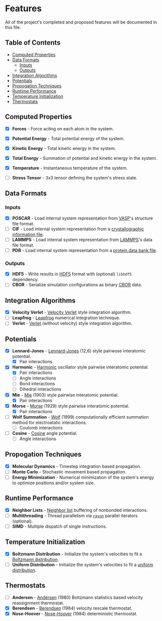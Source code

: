 # Features

All of the project's completed and proposed features will be documented in this file.

## Table of Contents

* [Computed Properties](#computed-properties)
* [Data Formats](#data-formats)
  * [Inputs](#data-formats-inputs)
  * [Outputs](#data-formats-outputs)
* [Integration Algorithms](#integration-algorithms)
* [Potentials](#potentials)
* [Propogation Techniques](#propogation-techniques)
* [Runtime Performance](#runtime-performance)
* [Temperature Initialization](#temperature-initialization)
* [Thermostats](#thermostats)


## Computed Properties <a name="computed-properties">

- [x] **Forces** - Force acting on each atom in the system.
- [x] **Potential Energy** - Total potential energy of the system.
- [x] **Kinetic Energy** - Total kinetic energy in the system.
- [x] **Total Energy** - Summation of potential and kinetic energy in the system.
- [x] **Temperature** - Instantaneous temperature of the system.
- [ ] **Stress Tensor** - 3x3 tensor defining the system's stress state.


## Data Formats <a name="data-formats">

### Inputs <a name="data-formats-inputs">

- [x] **POSCAR** - Load internal system representation from [VASP](https://www.vasp.at/wiki/index.php/POSCAR)'s structure file format.
- [ ] **CIF** - Load internal system representation from a [crystallographic information file](https://en.wikipedia.org/wiki/Crystallographic_Information_File).
- [ ] **LAMMPS** - Load internal system representation from [LAMMPS](https://lammps.sandia.gov/doc/2001/data_format.html)'s data file format.
- [ ] **PDB** - Load internal system representation from a [protein data bank file](https://www.cgl.ucsf.edu/chimera/docs/UsersGuide/tutorials/pdbintro.html).

### Outputs <a name="data-formats-outputs">

- [x] **HDF5** - Write results in [HDF5](https://www.hdfgroup.org/solutions/hdf5/) format with (optional) `libhdf5` dependency.
- [ ] **CBOR** - Serialize simulation configurations as binary [CBOR](https://cbor.io/) data.

## Integration Algorithms <a name="integration-algorithms">

- [x] **Velocity Verlet** - [Velocity Verlet](https://en.wikipedia.org/wiki/Verlet_integration#Velocity_Verlet) style integration algorithm.
- [ ] **Leapfrog** - [Leapfrog](https://en.wikipedia.org/wiki/Leapfrog_integration) numerical integration technique.
- [ ] **Verlet** - [Verlet](https://en.wikipedia.org/wiki/Verlet_integration) (without velocity) style integration algorithm.

## Potentials <a name="potentials">

- [x] **Lennard-Jones** - [Lennard-Jones](https://en.wikipedia.org/wiki/Lennard-Jones_potential) (12,6) style pairwose interatomic potential.
    - [x] Pair interactions 
- [x] **Harmonic** - [Harmonic](https://en.wikipedia.org/wiki/Harmonic_oscillator) oscillator style pairwise interatomic potential.
    - [x] Pair interactions
    - [ ] Angle interactions
    - [ ] Bond interactions
    - [ ] Dihedral interactions
- [x] **Mie** - [Mie](https://lammps.sandia.gov/doc/pair_mie.html) (1903) style pairwise interatomic potential.
    - [x] Pair interactions 
- [x] **Morse** - [Morse](https://en.wikipedia.org/wiki/Morse_potential) (1929) style pairwise interatomic potential.
    - [x] Pair interactions
- [ ] **Wolf Summation** - [Wolf](https://en.wikipedia.org/wiki/Wolf_summation) (1999) computationally efficient summation method for electroatatic interactions. 
    - [ ] Coulomb interactions
- [ ] **Cosine** - [Cosine](https://lammps.sandia.gov/doc/angle_cosine.html) angle potential.
    - [ ] Angle interactions 

## Propogation Techniques <a name="propogation-techniques">

- [x] **Molecular Dynamics** - Timestep integration based propagation.
- [ ] **Monte Carlo** - Stochastic movement based propagation.
- [ ] **Energy Minimization** - Numerical minimization of the system's energy to optimize positions and/or system size.

## Runtime Performance <a name="runtime-performance">

- [x] **Neighbor Lists** - [Neighbor list](https://en.wikipedia.org/wiki/Verlet_list) buffering of nonbonded interactions.
- [ ] **Multithreading** - Thread parallelism via [`rayon`](https://github.com/rayon-rs/rayon) parallel iterators (optional).
- [ ] **SIMD** - Multiple dispatch of single instructions.

## Temperature Initialization <a name="temperature-initialization">

- [x] **Boltzmann Distribution** - Initialize the system's velocities to fit a [Boltzmann distribution](https://en.wikipedia.org/wiki/Boltzmann_distribution).
- [ ] **Uniform Distribution** - Initialize the system's velocities to fit a [uniform distribution](https://en.wikipedia.org/wiki/Continuous_uniform_distribution).

## Thermostats <a name="thermostats">

- [ ] **Andersen** - [Andersen](http://www.sklogwiki.org/SklogWiki/index.php/Andersen_thermostat) (1980) Boltzmann statistics based velocity reassignment thermostat.
- [x] **Berendsen** - [Berendsen](https://en.wikipedia.org/wiki/Berendsen_thermostat) (1984) velocity rescale thermostat.
- [x] **Nose-Hoover** - [Nose-Hoover](https://en.wikipedia.org/wiki/Nos%C3%A9%E2%80%93Hoover_thermostat) (1984) deterministic thermostat.
